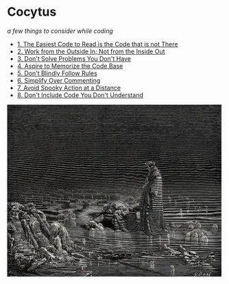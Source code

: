 # Cocytus
_a few things to consider while coding_

- [1. The Easiest Code to Read is the Code that is not There](Concise.md)
- [2. Work from the Outside In; Not from the Inside Out](Outside.md)
- [3. Don't Solve Problems You Don't Have](Optimize.md)
- [4. Aspire to Memorize the Code Base](Predictable.md)
- [5. Don't Blindly Follow Rules](Rules.md)
- [6. Simplify Over Commenting](Commenting.md)
- [7. Avoid Spooky Action at a Distance](Spooky.md)
- [8. Don't Include Code You Don't Understand](Understand.md)

<p>
  <img src="07bic0ao8d571.jpg" width=500>
</p>
